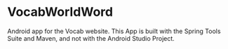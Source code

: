 # VocabWorldWord
Android app for the Vocab website.
This App is built with the Spring Tools Suite and Maven, and not with the Android Studio Project.
